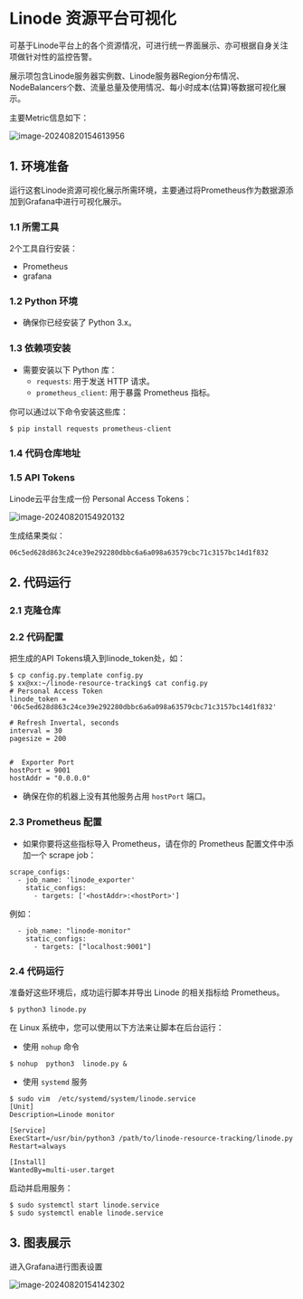 # Linode 资源平台可视化

可基于Linode平台上的各个资源情况，可进行统一界面展示、亦可根据自身关注项做针对性的监控告警。

展示项包含Linode服务器实例数、Linode服务器Region分布情况、NodeBalancers个数、流量总量及使用情况、每小时成本(估算)等数据可视化展示。

主要Metric信息如下：

![image-20240820154613956](C:\Users\zhin\AppData\Roaming\Typora\typora-user-images\image-20240820154613956.png)



## 1. 环境准备

运行这套Linode资源可视化展示所需环境，主要通过将Prometheus作为数据源添加到Grafana中进行可视化展示。

### 1.1 所需工具

2个工具自行安装：

+ Prometheus 
+ grafana

### 1.2 **Python 环境**

- 确保你已经安装了 Python 3.x。

### 1.3 **依赖项安装**

- 需要安装以下 Python 库：
  - `requests`: 用于发送 HTTP 请求。
  - `prometheus_client`: 用于暴露 Prometheus 指标。

你可以通过以下命令安装这些库：

```shell
$ pip install requests prometheus-client
```

### 1.4 代码仓库地址

### 1.5  API Tokens

Linode云平台生成一份 Personal Access Tokens：

![image-20240820154920132](C:\Users\zhin\AppData\Roaming\Typora\typora-user-images\image-20240820154920132.png)

生成结果类似：

```shell
06c5ed628d863c24ce39e292280dbbc6a6a098a63579cbc71c3157bc14d1f832
```



## 2. 代码运行

### 2.1 克隆仓库

### 2.2 代码配置

把生成的API Tokens填入到linode_token处，如：

```shell
$ cp config.py.template config.py
$ xx@xx:~/linode-resource-tracking$ cat config.py
# Personal Access Token
linode_token = '06c5ed628d863c24ce39e292280dbbc6a6a098a63579cbc71c3157bc14d1f832'

# Refresh Invertal, seconds
interval = 30
pagesize = 200


#  Exporter Port      
hostPort = 9001
hostAddr = "0.0.0.0"
```

+ 确保在你的机器上没有其他服务占用 `hostPort` 端口。

### 2.3 Prometheus 配置

- 如果你要将这些指标导入 Prometheus，请在你的 Prometheus 配置文件中添加一个 scrape job：

```shell
scrape_configs:
  - job_name: 'linode_exporter'
    static_configs:
      - targets: ['<hostAddr>:<hostPort>']
```

例如：

```shell
  - job_name: "linode-monitor"
    static_configs:
      - targets: ["localhost:9001"]
```

### 2.4 代码运行

准备好这些环境后，成功运行脚本并导出 Linode 的相关指标给 Prometheus。

```shell
$ python3 linode.py
```

 在 Linux 系统中，您可以使用以下方法来让脚本在后台运行：

+ 使用 `nohup` 命令

```shell
$ nohup  python3  linode.py &
```

+ 使用 `systemd` 服务

```shell
$ sudo vim  /etc/systemd/system/linode.service
[Unit]
Description=Linode monitor

[Service]
ExecStart=/usr/bin/python3 /path/to/linode-resource-tracking/linode.py
Restart=always

[Install]
WantedBy=multi-user.target
```

启动并启用服务：

```shell
$ sudo systemctl start linode.service
$ sudo systemctl enable linode.service
```



## 3. 图表展示

进入Grafana进行图表设置

![image-20240820154142302](C:\Users\zhin\AppData\Roaming\Typora\typora-user-images\image-20240820154142302.png)